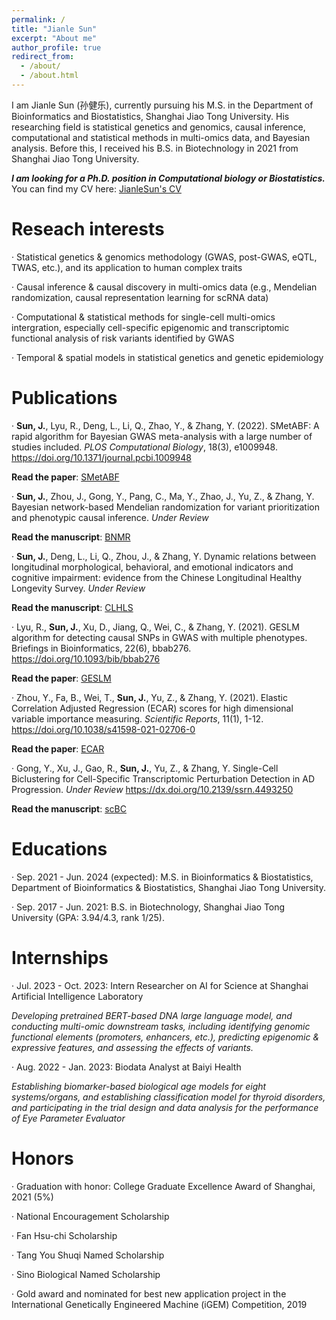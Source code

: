 ```yaml
---
permalink: /
title: "Jianle Sun"
excerpt: "About me"
author_profile: true
redirect_from: 
  - /about/
  - /about.html
---
```


I am Jianle Sun (孙健乐), currently pursuing his M.S. in the Department of Bioinformatics and Biostatistics, Shanghai Jiao Tong University. His researching field is statistical genetics and genomics, causal inference, computational and statistical methods in multi-omics data, and Bayesian analysis. Before this, I received his B.S. in Biotechnology in 2021 from Shanghai Jiao Tong University. 

***I am looking for a Ph.D. position in Computational biology or Biostatistics.*** You can find my CV here: [JianleSun's CV](../files/CV_JianleSun.pdf)

Reseach interests
======
·	Statistical genetics & genomics methodology (GWAS, post-GWAS, eQTL, TWAS, etc.), and its application to human complex traits

·	Causal inference & causal discovery in multi-omics data (e.g., Mendelian randomization, causal representation learning for scRNA data)

·	Computational & statistical methods for single-cell multi-omics intergration, especially cell-specific epigenomic and transcriptomic functional analysis of risk variants identified by GWAS

·	Temporal & spatial models in statistical genetics and genetic epidemiology

Publications
======
·	**Sun, J.**, Lyu, R., Deng, L., Li, Q., Zhao, Y., & Zhang, Y. (2022). SMetABF: A rapid algorithm for Bayesian GWAS meta-analysis with a large number of studies included. *PLOS Computational Biology*, 18(3), e1009948. https://doi.org/10.1371/journal.pcbi.1009948 

**Read the paper**: [SMetABF](../files/SMetABF.pdf)

·	**Sun, J.**, Zhou, J., Gong, Y., Pang, C., Ma, Y., Zhao, J., Yu, Z., & Zhang, Y. Bayesian network-based Mendelian randomization for variant prioritization and phenotypic causal inference. *Under Review*

**Read the manuscript**: [BNMR](../files/BNMR.pdf)

·	**Sun, J.**, Deng, L., Li, Q., Zhou, J., & Zhang, Y. Dynamic relations between longitudinal morphological, behavioral, and emotional indicators and cognitive impairment: evidence from the Chinese Longitudinal Healthy Longevity Survey. *Under Review*

**Read the manuscript**: [CLHLS](../files/CLHLS.pdf)

·	Lyu, R., **Sun, J.**, Xu, D., Jiang, Q., Wei, C., & Zhang, Y. (2021). GESLM algorithm for detecting causal SNPs in GWAS with multiple phenotypes. Briefings in Bioinformatics, 22(6), bbab276. https://doi.org/10.1093/bib/bbab276 

**Read the paper**: [GESLM](../files/GESLM.pdf)

·	Zhou, Y., Fa, B., Wei, T., **Sun, J.**, Yu, Z., & Zhang, Y. (2021). Elastic Correlation Adjusted Regression (ECAR) scores for high dimensional variable importance measuring. *Scientific Reports*, 11(1), 1-12. https://doi.org/10.1038/s41598-021-02706-0 

**Read the paper**: [ECAR](../files/ECAR.pdf)

·	Gong, Y., Xu, J., Gao, R., **Sun, J.**, Yu, Z., & Zhang, Y. Single-Cell Biclustering for Cell-Specific Transcriptomic Perturbation Detection in AD Progression. *Under Review* https://dx.doi.org/10.2139/ssrn.4493250

**Read the manuscript**: [scBC](../files/scBC.pdf)


Educations
======
·	Sep. 2021 - Jun. 2024 (expected): M.S. in Bioinformatics & Biostatistics, Department of Bioinformatics & Biostatistics, Shanghai Jiao Tong University.

·	Sep. 2017 - Jun. 2021: B.S. in Biotechnology, Shanghai Jiao Tong University (GPA: 3.94/4.3, rank 1/25).


Internships
======
·	Jul. 2023 - Oct. 2023: Intern Researcher on AI for Science at Shanghai Artificial Intelligence Laboratory

*Developing pretrained BERT-based DNA large language model, and conducting multi-omic downstream tasks, including identifying genomic functional elements (promoters, enhancers, etc.), predicting epigenomic & expressive features, and assessing the effects of variants.*

·	Aug. 2022 - Jan. 2023: Biodata Analyst at Baiyi Health

*Establishing biomarker-based biological age models for eight systems/organs, and establishing classification model for thyroid disorders, and participating in the trial design and data analysis for the performance of Eye Parameter Evaluator*


Honors
======
·	Graduation with honor: College Graduate Excellence Award of Shanghai, 2021 (5%)

·	National Encouragement Scholarship

·	Fan Hsu-chi Scholarship

·	Tang You Shuqi Named Scholarship

·	Sino Biological Named Scholarship

·	Gold award and nominated for best new application project in the International Genetically Engineered Machine (iGEM) Competition, 2019
